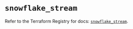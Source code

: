 # `snowflake_stream`

Refer to the Terraform Registry for docs: [`snowflake_stream`](https://registry.terraform.io/providers/snowflake-labs/snowflake/0.82.0/docs/resources/stream).
